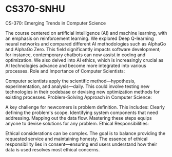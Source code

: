 # CS370-SNHU

CS-370: Emerging Trends in Computer Science



The course centered on artificial intelligence (AI) and machine learning, with an emphasis on reinforcement learning. We explored Deep Q-learning neural networks and compared different AI methodologies such as AlphaGo and AlphaGo Zero.
This field significantly impacts software development; for instance, contemporary chatbots can now assist in coding and optimization.
We also delved into AI ethics, which is increasingly crucial as AI technologies advance and become more integrated into various processes.
Role and Importance of Computer Scientists:

Computer scientists apply the scientific method—hypothesis, experimentation, and analysis—daily. This could involve testing new technologies in their codebase or devising new optimization methods for existing processes.
Problem-Solving Approach in Computer Science:

A key challenge for newcomers is problem definition. This includes:
Clearly defining the problem's scope.
Identifying system components that need addressing.
Mapping out the data flow.
Mastering these steps equips anyone to devise solutions for any problem.
Ethical Responsibilities:

Ethical considerations can be complex. The goal is to balance providing the requested service and maintaining honesty.
The essence of ethical responsibility lies in consent—ensuring end users understand how their data is used resolves most ethical concerns.

